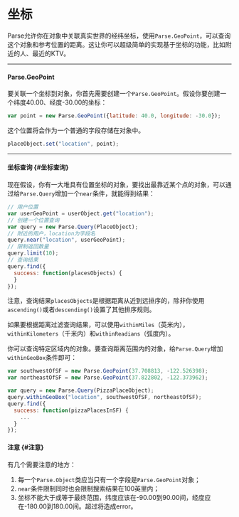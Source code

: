 # 坐标

Parse允许你在对象中关联真实世界的经纬坐标，使用`Parse.GeoPoint`，可以查询这个对象和参考位置的距离。这让你可以超级简单的实现基于坐标的功能，比如附近的人、最近的KTV。

---

#### Parse.GeoPoint

要关联一个坐标到对象，你首先需要创建一个`Parse.GeoPoint`。假设你要创建一个纬度40.00、经度-30.00的坐标：

```js
var point = new Parse.GeoPoint({latitude: 40.0, longitude: -30.0});
```

这个位置将会作为一个普通的字段存储在对象中。

```js
placeObject.set("location", point);
```

---

#### 坐标查询 {#坐标查询}

现在假设，你有一大堆具有位置坐标的对象，要找出最靠近某个点的对象，可以通过给`Parse.Query`增加一个`near`条件，就能得到结果：

```js
// 用户位置
var userGeoPoint = userObject.get("location");
// 创建一个位置查询
var query = new Parse.Query(PlaceObject);
// 附近的用户，location为字段名
query.near("location", userGeoPoint);
// 限制返回数量
query.limit(10);
// 查询结果
query.find({
  success: function(placesObjects) {
  }
});
```

注意，查询结果`placesObjects`是根据距离从近到远排序的，除非你使用`ascending()`或者`descending()`设置了其他排序规则。

如果要根据距离过滤查询结果，可以使用`withinMiles`（英米内），`withinKilometers`（千米内）和`withinReadians`（弧度内）。

你可以查询特定区域内的对象。要查询距离范围内的对象，给`Parse.Query`增加`withinGeoBox`条件即可：

```js
var southwestOfSF = new Parse.GeoPoint(37.708813, -122.526398);
var northeastOfSF = new Parse.GeoPoint(37.822802, -122.373962);

var query = new Parse.Query(PizzaPlaceObject);
query.withinGeoBox("location", southwestOfSF, northeastOfSF);
query.find({
  success: function(pizzaPlacesInSF) {
    ...
  }
});
```

#### 

#### 注意 {#注意}

有几个需要注意的地方：

1. 每一个`Parse.Object`类应当只有一个字段是`Parse.GeoPoint`对象；
2. `near`条件限制同时也会限制搜索结果在100英里内；
3. 坐标不能大于或等于最终范围，纬度应该在-90.00到90.00间，经度应在-180.00到180.00间。超过将造成error。



